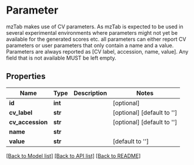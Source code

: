 # Parameter

mzTab makes use of CV parameters. As mzTab is expected to be used in several experimental environments where parameters might not yet be available for the generated scores etc. all parameters can either report CV parameters or user parameters that only contain a name and a value. Parameters are always reported as [CV label, accession, name, value]. Any field that is not available MUST be left empty. 
## Properties
Name | Type | Description | Notes
------------ | ------------- | ------------- | -------------
**id** | **int** |  | [optional] 
**cv_label** | **str** |  | [optional] [default to '']
**cv_accession** | **str** |  | [optional] [default to '']
**name** | **str** |  | 
**value** | **str** |  | [default to '']

[[Back to Model list]](../README.md#documentation-for-models) [[Back to API list]](../README.md#documentation-for-api-endpoints) [[Back to README]](../README.md)


